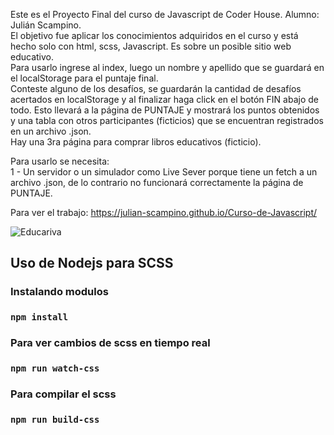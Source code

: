 Este es el Proyecto Final del curso de Javascript de Coder House. Alumno: Julián Scampino.  
El objetivo fue aplicar los conocimientos adquiridos en el curso y está hecho solo con html, scss, Javascript.
Es sobre un posible sitio web educativo.  
Para usarlo ingrese al index, luego un nombre y apellido que se guardará en el localStorage para el puntaje final.  
Conteste alguno de los desafíos, se guardarán la cantidad de desafíos acertados en localStorage y al finalizar haga click en el botón FIN abajo de todo. Esto llevará a la página de PUNTAJE y mostrará los puntos obtenidos y una tabla con otros participantes (ficticios) que se encuentran registrados en un archivo .json.  
Hay una 3ra página para comprar libros educativos (ficticio).  

Para usarlo se necesita:  
1 - Un servidor o un simulador como Live Sever porque tiene un fetch a un archivo .json, de lo contrario no funcionará correctamente la página de PUNTAJE.  

Para ver el trabajo: https://julian-scampino.github.io/Curso-de-Javascript/

![Educariva](https://github.com/Julian-Scampino/Curso-de-Javascript/assets/100171813/5b14f394-de61-47e0-810b-1c179b6da4d7)

## Uso de Nodejs para SCSS

### Instalando modulos

###  `npm install`

### Para ver cambios de scss en tiempo real

###  `npm run watch-css`

### Para compilar el scss

###  `npm run build-css`
